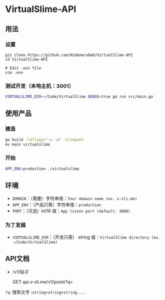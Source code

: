 # VirtualSlime-API

## 用法

### 设置

    git clone https://github.com/HidemaruOwO/VirtualSlime-API
    cd VirtualSlime-API

    # Edit .env file
    vim .env

### 测试开发（本地主机：3001）

```bash
VIRTUALSLIME_DIR=~/Code/VirtualSlime DEBUG=true go run src/main.go
```

## 使用产品

### 建造

```bash
go build -ldflags="-s -w" -trimpath
mv main virtualslime
```

### 开始

```bash
APP_ENV=production ./virtualslime
```

## 环境

-   `DOMAIN`：（需要）字符串值：`Your domain name (ex. v-sli.me)`
-   `APP_ENV`：（产品只需）字符串值：`production`
-   `PORT`：（可选）int16 值：`App listen port (default: 3000)`

### 为了发展

-   `VIRTUALSLIME_DIR`：（开发只需） string 值：`VirtualSlime directory (ex. ~/Code/VirtualSlime)`

## API文档

-   /v1/帖子


    GET api.v-sli.me/v1/posts?q=<SearchWord>

`?q`: 搜索文字 :`string+string+string....`
